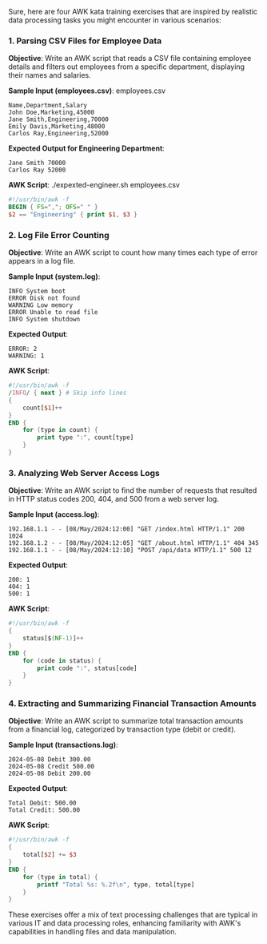 Sure, here are four AWK kata training exercises that are inspired by realistic data processing tasks you might encounter in various scenarios:

### 1. Parsing CSV Files for Employee Data

**Objective**: Write an AWK script that reads a CSV file containing employee details and filters out employees from a specific department, displaying their names and salaries.


**Sample Input (employees.csv)**:
employees.csv
```
Name,Department,Salary
John Doe,Marketing,45000
Jane Smith,Engineering,70000
Emily Davis,Marketing,48000
Carlos Ray,Engineering,52000
```

**Expected Output for Engineering Department**:
```
Jane Smith 70000
Carlos Ray 52000
```

**AWK Script**:
./expexted-engineer.sh employees.csv
```awk
#!/usr/bin/awk -f
BEGIN { FS=","; OFS=" " }
$2 == "Engineering" { print $1, $3 }
```

### 2. Log File Error Counting

**Objective**: Write an AWK script to count how many times each type of error appears in a log file.

**Sample Input (system.log)**:
```
INFO System boot
ERROR Disk not found
WARNING Low memory
ERROR Unable to read file
INFO System shutdown
```

**Expected Output**:
```
ERROR: 2
WARNING: 1
```

**AWK Script**:
```awk
#!/usr/bin/awk -f
/INFO/ { next } # Skip info lines
{
    count[$1]++
}
END {
    for (type in count) {
        print type ":", count[type]
    }
}
```

### 3. Analyzing Web Server Access Logs

**Objective**: Write an AWK script to find the number of requests that resulted in HTTP status codes 200, 404, and 500 from a web server log.

**Sample Input (access.log)**:
```
192.168.1.1 - - [08/May/2024:12:00] "GET /index.html HTTP/1.1" 200 1024
192.168.1.2 - - [08/May/2024:12:05] "GET /about.html HTTP/1.1" 404 345
192.168.1.1 - - [08/May/2024:12:10] "POST /api/data HTTP/1.1" 500 12
```

**Expected Output**:
```
200: 1
404: 1
500: 1
```

**AWK Script**:
```awk
#!/usr/bin/awk -f
{
    status[$(NF-1)]++
}
END {
    for (code in status) {
        print code ":", status[code]
    }
}
```

### 4. Extracting and Summarizing Financial Transaction Amounts

**Objective**: Write an AWK script to summarize total transaction amounts from a financial log, categorized by transaction type (debit or credit).

**Sample Input (transactions.log)**:
```
2024-05-08 Debit 300.00
2024-05-08 Credit 500.00
2024-05-08 Debit 200.00
```

**Expected Output**:
```
Total Debit: 500.00
Total Credit: 500.00
```

**AWK Script**:
```awk
#!/usr/bin/awk -f
{
    total[$2] += $3
}
END {
    for (type in total) {
        printf "Total %s: %.2f\n", type, total[type]
    }
}
```

These exercises offer a mix of text processing challenges that are typical in various IT and data processing roles, enhancing familiarity with AWK's capabilities in handling files and data manipulation.